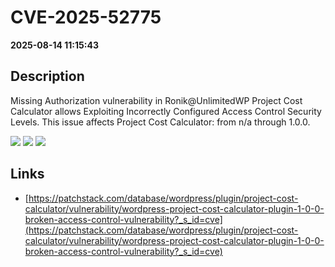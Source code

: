 # CVE-2025-52775

**2025-08-14 11:15:43**

## Description
Missing Authorization vulnerability in Ronik@UnlimitedWP Project Cost Calculator allows Exploiting Incorrectly Configured Access Control Security Levels. This issue affects Project Cost Calculator: from n/a through 1.0.0.

![](https://img.shields.io/static/v1?label=Score&message=7.1&color=red)
![](https://img.shields.io/static/v1?label=Severity&message=HIGH&color=red)
![](https://img.shields.io/static/v1?label=CWE&message=Auth&color=green)

## Links
- [https://patchstack.com/database/wordpress/plugin/project-cost-calculator/vulnerability/wordpress-project-cost-calculator-plugin-1-0-0-broken-access-control-vulnerability?_s_id=cve](https://patchstack.com/database/wordpress/plugin/project-cost-calculator/vulnerability/wordpress-project-cost-calculator-plugin-1-0-0-broken-access-control-vulnerability?_s_id=cve)
